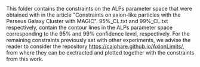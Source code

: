 This folder contains the constraints on the ALPs parameter space that were obtained with in the article 
"Constraints on axion-like particles with the Perseus Galaxy Cluster with MAGIC". 
95%_CL.txt and 99%_CL.txt respectively, contain the contour lines in the ALPs parameter space corresponding to the 95% and 99% confidence level, respectively.
For the remaining constraints previously set with other experiments, we advise the reader to consider the repository https://cajohare.github.io/AxionLimits/, from where they can be exctracted and plotted together with the constraints from this work. 

